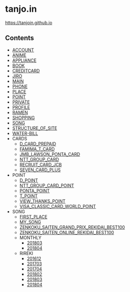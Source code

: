 # tanjo.in

https://tanjoin.github.io

## Contents

- [ACCOUNT](ACCOUNT.md)
- [ANIME](ANIME.md)
- [APPLIANCE](APPLIANCE.md)
- [BOOK](BOOK.md)
- [CREDITCARD](CREDITCARD.md)
- [JIRO](JIRO.md)
- [MAIN](MAIN.md)
- [PHONE](PHONE.md)
- [PLACE](PLACE.md)
- [POINT](POINT.md)
- [PRIVATE](PRIVATE.md)
- [PROFILE](PROFILE.md)
- [RAMEN](RAMEN.md)
- [SHOPPING](SHOPPING.md)
- [SONG](SONG.md)
- [STRUCTURE_OF_SITE](STRUCTURE_OF_SITE.md)
- [WATER-BILL](WATER-BILL.md)
- CARDS
  - [D_CARD_PREPAID](CARDS/D_CARD_PREPAID.md)
  - [FAMIMA_T_CARD](CARDS/FAMIMA_T_CARD.md)
  - [JMB_LAWSON_PONTA_CARD](CARDS/JMB_LAWSON_PONTA_CARD.md)
  - [NTT_GROUP_CARD](CARDS/NTT_GROUP_CARD.md)
  - [RECRUIT_CARD_JCB](CARDS/RECRUIT_CARD_JCB.md)
  - [SEVEN_CARD_PLUS](CARDS/SEVEN_CARD_PLUS.md)
- POINT
  - [D_POINT](POINT/D_POINT.md)
  - [NTT_GROUP_CARD_POINT](POINT/NTT_GROUP_CARD_POINT.md)
  - [PONTA_POINT](POINT/PONTA_POINT.md)
  - [T_POINT](POINT/T_POINT.md)
  - [VIEW_THANKS_POINT](POINT/VIEW_THANKS_POINT.md)
  - [VISA_CLASSIC_CARD_WORLD_POINT](POINT/VISA_CLASSIC_CARD_WORLD_POINT.md)
- SONG
  - [FIRST_PLACE](SONG/FIRST_PLACE.md)
  - [MY_SONG](SONG/MY_SONG.md)
  - [ZENKOKU_SAITEN_GRAND_PRIX_REKIDAI_BEST100](SONG/ZENKOKU_SAITEN_GRAND_PRIX_REKIDAI_BEST100.md)
  - [ZENKOKU_SAITEN_ONLINE_REKIDAI_BEST100](SONG/ZENKOKU_SAITEN_ONLINE_REKIDAI_BEST100.md)
  - MONTHLY
    - [201803](SONG/MONTHLY/201803.md)
    - [201804](SONG/MONTHLY/201804.md)
  - RIREKI
    - [201612](SONG/RIREKI/201612.md)
    - [201703](SONG/RIREKI/201703.md)
    - [201704](SONG/RIREKI/201704.md)
    - [201802](SONG/RIREKI/201802.md)
    - [201803](SONG/RIREKI/201803.md)
    - [201804](SONG/RIREKI/201804.md)
